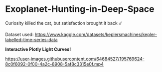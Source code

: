 # Exoplanet-Hunting-in-Deep-Space

Curiosity killed the cat, but satisfaction brought it back ☄️

Dataset used: https://www.kaggle.com/datasets/keplersmachines/kepler-labelled-time-series-data

__Interactive Plotly Light Curves!__

https://user-images.githubusercontent.com/64684527/195769624-8c0f6092-0f00-4a2c-8908-5af8c3315e0f.mp4



